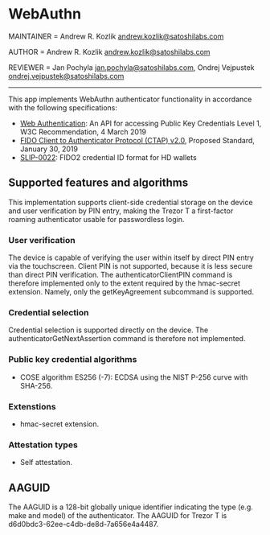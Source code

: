 # WebAuthn

MAINTAINER = Andrew R. Kozlik <andrew.kozlik@satoshilabs.com>

AUTHOR = Andrew R. Kozlik <andrew.kozlik@satoshilabs.com>

REVIEWER = Jan Pochyla <jan.pochyla@satoshilabs.com>, Ondrej Vejpustek <ondrej.vejpustek@satoshilabs.com>

-----

This app implements WebAuthn authenticator functionality in accordance with the following specifications:

* [Web Authentication](https://www.w3.org/TR/webauthn/): An API for accessing Public Key Credentials Level 1, W3C Recommendation, 4 March 2019
* [FIDO Client to Authenticator Protocol (CTAP) v2.0](https://fidoalliance.org/specs/fido-v2.0-ps-20190130/fido-client-to-authenticator-protocol-v2.0-ps-20190130.html#sctn-hmac-secret-extension), Proposed Standard, January 30, 2019
* [SLIP-0022](https://github.com/satoshilabs/slips/blob/master/slip-0022.md): FIDO2 credential ID format for HD wallets

## Supported features and algorithms

This implementation supports client-side credential storage on the device and user verification by PIN entry, making the Trezor T a first-factor roaming authenticator usable for passwordless login.

### User verification

The device is capable of verifying the user within itself by direct PIN entry via the touchscreen. Client PIN is not supported, because it is less secure than direct PIN verification. The authenticatorClientPIN command is therefore implemented only to the extent required by the hmac-secret extension. Namely, only the getKeyAgreement subcommand is supported.

### Credential selection

Credential selection is supported directly on the device. The authenticatorGetNextAssertion command is therefore not implemented.

### Public key credential algorithms

* COSE algorithm ES256 (-7): ECDSA using the NIST P-256 curve with SHA-256.

### Extenstions

* hmac-secret extension.

### Attestation types

* Self attestation.

## AAGUID

The AAGUID is a 128-bit globally unique identifier indicating the type (e.g. make and model) of the authenticator. The AAGUID for Trezor T is d6d0bdc3-62ee-c4db-de8d-7a656e4a4487.
